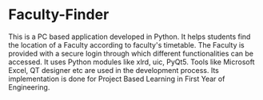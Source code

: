 # Faculty-Finder
This is a PC based application developed in Python. It helps students find the location of a Faculty according to faculty's timetable. The Faculty is provided with a secure login through which different functionalities can be accessed.
It uses Python modules like xlrd, uic, PyQt5. Tools like Microsoft Excel, QT designer etc are used in the development process.
Its implementation is done for Project Based Learning in First Year of Engineering.
